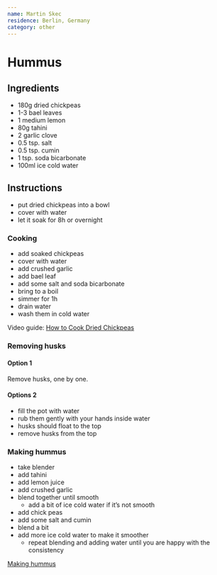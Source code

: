 ```yaml
---
name: Martin Skec
residence: Berlin, Germany
category: other
---
```


# Hummus

## Ingredients
* 180g dried chickpeas
* 1-3 bael leaves
* 1 medium lemon
* 80g tahini
* 2 garlic clove
* 0.5 tsp. salt
* 0.5 tsp. cumin
* 1 tsp. soda bicarbonate
* 100ml ice cold water

## Instructions
* put dried chickpeas into a bowl
* cover with water
* let it soak for 8h or overnight

### Cooking
* add soaked chickpeas
* cover with water
* add crushed garlic
* add bael leaf
* add some salt and soda bicarbonate
* bring to a boil
* simmer for 1h
* drain water 
* wash them in cold water

Video guide: [How to Cook Dried Chickpeas](https://www.inspiredtaste.net/26952/how-to-cook-dried-chickpeas/)

### Removing husks
#### Option 1
Remove husks, one by one.

#### Options 2
* fill the pot with water
* rub them gently with your hands inside water
* husks should float to the top
* remove husks from the top

### Making hummus
* take blender
* add tahini
* add lemon juice
* add crushed garlic
* blend together until smooth
	* add a bit of ice cold water if it’s not smooth
* add chick peas
* add some salt and cumin
* blend a bit
* add more ice cold water to make it smoother
	* repeat blending and adding water until you are happy with the consistency
	
[Making hummus](https://youtu.be/EtU2f0qrGrY?t=65)
